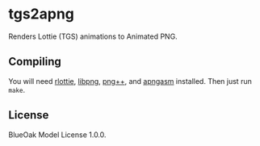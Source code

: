 # tgs2apng

Renders Lottie (TGS) animations to Animated PNG.

## Compiling

You will need [rlottie], [libpng], [png++], and [apngasm] installed. Then just run `make`.

[rlottie]: https://github.com/Samsung/rlottie
[apngasm]: https://github.com/apngasm/apngasm
[png++]: https://savannah.nongnu.org/projects/pngpp/
[libpng]: http://www.libpng.org/pub/png/libpng.html

## License

BlueOak Model License 1.0.0.
